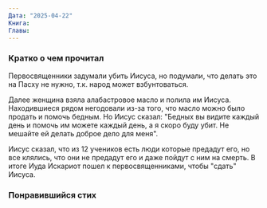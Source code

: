 ```yaml
---
Дата: "2025-04-22"
Книга: 
Главы:
---
```

### Кратко о чем прочитал
Первосвященники задумали убить Иисуса, но подумали, что делать это на Пасху не нужно, т.к. народ может взбунтоваться.

Далее женщина взяла алабастровое масло и полила им Иисуса. Находившиеся рядом негодовали из-за того, что масло можно было продать и помочь бедным. Но Иисус сказал: "Бедных вы видите каждый день и помочь им можете каждый день, а я скоро буду убит. Не мешайте ей делать доброе дело для меня".

Иисус сказал, что из 12 учеников есть люди которые предадут его, но все клялись, что они не предадут его и даже пойдут с ним на смерть.
В итоге Иуда Искариот пошел к первосвященниками, чтобы "сдать" Иисуса. 
### Понравившийся стих


